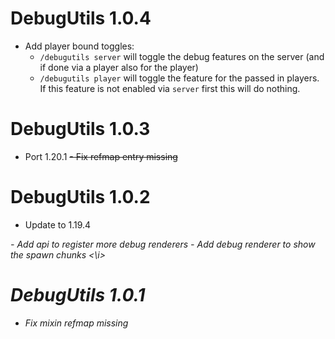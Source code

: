 DebugUtils 1.0.4
================
- Add player bound toggles:
    - `/debugutils server` will toggle the debug features on the server (and if done via a player also for the player)
    - `/debugutils player` will toggle the feature for the passed in players. If this feature is not enabled 
       via `server` first this will do nothing.
  
DebugUtils 1.0.3
================
- Port 1.20.1
~~- Fix refmap entry missing~~

DebugUtils 1.0.2
================
- Update to 1.19.4
<i>
  - Add api to register more debug renderers 
  - Add debug renderer to show the spawn chunks
  <\i>

DebugUtils 1.0.1
================
- Fix mixin refmap missing